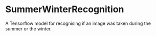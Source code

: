 # SummerWinterRecognition
A Tensorflow model for recognising if an image was taken during the summer or the winter. 
